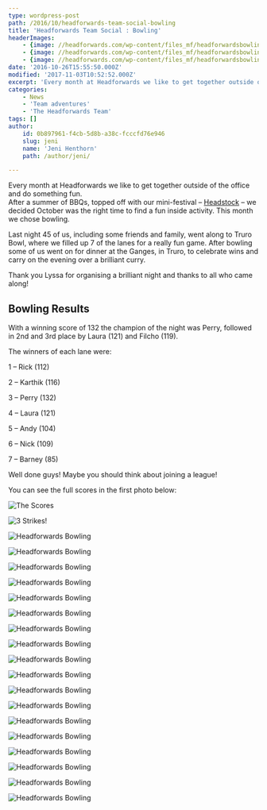 ```yaml
---
type: wordpress-post
path: /2016/10/headforwards-team-social-bowling
title: 'Headforwards Team Social : Bowling'
headerImages:
    - {image: //headforwards.com/wp-content/files_mf/headforwardsbowling20161.jpg, text: 'Headforwards Bowling '}
    - {image: //headforwards.com/wp-content/files_mf/headforwardsbowling2016trurobowl.jpg, text: ""}
    - {image: //headforwards.com/wp-content/files_mf/headforwardsbowling2016balls.jpg, text: ""}
date: '2016-10-26T15:55:50.000Z'
modified: '2017-11-03T10:52:52.000Z'
excerpt: 'Every month at Headforwards we like to get together outside of the office and do something fun. After a summer of BBQs, topped off with our mini-festival – Headstock – we decided October was the right time to find a fun inside activity. This month we chose bowling. Last night 45 of us, including some …'
categories:
    - News
    - 'Team adventures'
    - 'The Headforwards Team'
tags: []
author:
    id: 0b897961-f4cb-5d8b-a38c-fcccfd76e946
    slug: jeni
    name: 'Jeni Henthorn'
    path: /author/jeni/

---
```

Every month at Headforwards we like to get together outside of the office and do something fun.  
After a summer of BBQs, topped off with our mini-festival – [Headstock](https://www.headforwards.com/2016/09/headstock-2016/) – we decided October was the right time to find a fun inside activity. This month we chose bowling.

Last night 45 of us, including some friends and family, went along to Truro Bowl, where we filled up 7 of the lanes for a really fun game. After bowling some of us went on for dinner at the Ganges, in Truro, to celebrate wins and carry on the evening over a brilliant curry.

Thank you Lyssa for organising a brilliant night and thanks to all who came along!

Bowling Results
---------------

With a winning score of 132 the champion of the night was Perry, followed in 2nd and 3rd place by Laura (121) and Filcho (119).

The winners of each lane were:

1 – Rick (112)

2 – Karthik (116)

3 – Perry (132)

4 – Laura (121)

5 – Andy (104)

6 – Nick (109)

7 – Barney (85)

Well done guys! Maybe you should think about joining a league!

You can see the full scores in the first photo below:

<section class="gallery">

![The Scores](//headforwards.com/wp-content/uploads/2016/10/Headforwards-Bowling-2016-Scores.jpg)

![3 Strikes!](//headforwards.com/wp-content/uploads/2016/10/Headforwards-Bowling-2016-3strikes.jpg)

![Headforwards Bowling](//headforwards.com/wp-content/uploads/2016/10/Headforwards-Bowling-201691935.jpg)

![Headforwards Bowling](//headforwards.com/wp-content/uploads/2016/10/Headforwards-Bowling-201684714.jpg)

![Headforwards Bowling](//headforwards.com/wp-content/uploads/2016/10/Headforwards-Bowling-2016-ballandpins.jpg)

![Headforwards Bowling](//headforwards.com/wp-content/uploads/2016/10/Headforwards-Bowling-2016-Bar.jpg)

![Headforwards Bowling](//headforwards.com/wp-content/uploads/2016/10/Headforwards-Bowling-2016-Craig.jpg)

![Headforwards Bowling](//headforwards.com/wp-content/uploads/2016/10/Headforwards-Bowling-2016-group1.jpg)

![Headforwards Bowling](//headforwards.com/wp-content/uploads/2016/10/Headforwards-Bowling-201685440.jpg)

![Headforwards Bowling](//headforwards.com/wp-content/uploads/2016/10/Headforwards-Bowling-201684332.jpg)

![Headforwards Bowling](//headforwards.com/wp-content/uploads/2016/10/Headforwards-Bowling-2016-Toby.jpg)

![Headforwards Bowling](//headforwards.com/wp-content/uploads/2016/10/Headforwards-Bowling-2016-Toby-strike.jpg)

![Headforwards Bowling](//headforwards.com/wp-content/uploads/2016/10/Headforwards-Bowling-2016-Pool.jpg)

![Headforwards Bowling](//headforwards.com/wp-content/uploads/2016/10/Headforwards-Bowling-2016-Lyssa.jpg)

![Headforwards Bowling](//headforwards.com/wp-content/uploads/2016/10/Headforwards-Bowling-2016-shoes.jpg)

![Headforwards Bowling](//headforwards.com/wp-content/uploads/2016/10/Headforwards-Bowling-2016-team.jpg)

![Headforwards Bowling](//headforwards.com/wp-content/uploads/2016/10/Headforwards-Bowling-2016-winner.jpg)

![Headforwards Bowling](//headforwards.com/wp-content/uploads/2016/10/Headforwards-Bowling-201691930.jpg)

![Headforwards Bowling](//headforwards.com/wp-content/uploads/2016/10/Headforwards-Bowling-2016-group.jpg)

![Headforwards Bowling](//headforwards.com/wp-content/uploads/2016/10/Headforwards-Bowling-201684443.jpg)

</section>

